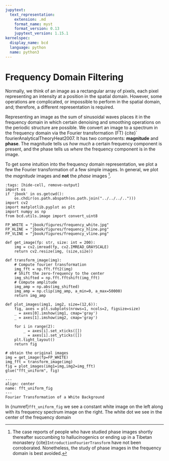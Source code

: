 ```yaml
---
jupytext:
  text_representation:
    extension: .md
    format_name: myst
    format_version: 0.13
    jupytext_version: 1.15.1
kernelspec:
  display_name: bcd
  language: python
  name: python3
---
```

# Frequency Domain Filtering

Normally, we think of an image as a rectangular array of pixels, each pixel representing an intensity at a position in the spatial domain. However, some operations are complicated, or impossible to perform in the spatial domain, and; therefore, a different representation is required.

Representing an image as the sum of sinusoidal waves places it in the frequency domain in which certain denoising and smoothing operations on the periodic structure are possible.
We convert an image to a spectrum in the frequency domain via the Fourier transformation (FT) {cite}` fourierAnalyticalTheoryHeat2007. It has two components: **magnitude** and **phase**. The magnitude tells us *how much* a certain frequency component is present, and the phase tells us *where* the frequency component is in the image.

To get some intuition into the frequency domain representation, we plot a few the Fourier transformation of a few simple images. In general, we plot the *magnitude* images and **not** the *phase* images [^phase].

[^phase]: The case reports of people who have studied phase images shortly thereafter succumbing to hallucinogenics or ending up in a Tibetan monastery {cite}`IntroductionFourierTransform`  have not been corroborated. Nonetheless, the study of phase images in the frequency domain is best avoided.

```{code-cell} ipython3
:tags: [hide-cell, remove-output]
import os
if 'jbook' in os.getcwd():
    os.chdir(os.path.abspath(os.path.join("../../../..")))
import cv2
import matplotlib.pyplot as plt
import numpy as np
from bcd.utils.image import convert_uint8

FP_WHITE = "jbook/figures/frequency_white.jpg"
FP_HLINE = "jbook/figures/frequency_hline.png"
FP_VLINE = "jbook/figures/frequency_vline.png"

def get_image(fp: str, size: int = 200):
    img = cv2.imread(fp, cv2.IMREAD_GRAYSCALE)
    return cv2.resize(img, (size,size))

def transform_image(img):
    # Compute fourier transformation
    img_fft = np.fft.fft2(img)
    # Shift the zero-frequency to the center
    img_shifted = np.fft.fftshift(img_fft)
    # Compute amplitude
    img_amp = np.abs(img_shifted)
    img_amp = np.clip(img_amp, a_min=0, a_max=50000)
    return img_amp

def plot_images(img1, img2, size=(12,6)):
    fig, axes = plt.subplots(nrows=1, ncols=2, figsize=size)
    _ = axes[0].imshow(img1, cmap='gray')
    _ = axes[1].imshow(img2, cmap='gray')

    for i in range(2):
        _ = axes[i].set_xticks([])
        _ = axes[i].set_yticks([])
    plt.tight_layout()
    return fig

# obtain the original images
img = get_image(fp=FP_WHITE)
img_fft = transform_image(img)
fig = plot_images(img1=img,img2=img_fft)
glue("fft_uniform", fig)
```

```{glue:figure} fft_uniform
---
align: center
name: fft_uniform_fig
---
Fourier Transformation of a White Background
```

In {numref}`fft_uniform_fig` we see a constant white image on the left along with its frequency spectrum image on the right. The white dot we see in the center of the  frequency domain
